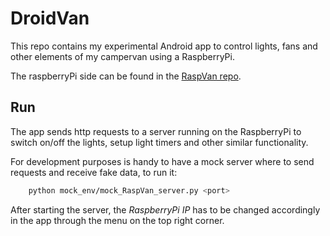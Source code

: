# DroidVan
This repo contains my experimental Android app to control lights, fans and other elements of my 
campervan using a RaspberryPi.

The raspberryPi side can be found in the [RaspVan repo](https://github.com/jmrf/RaspVan).


## Run
The app sends http requests to a server running on the RaspberryPi to switch on/off the lights,
setup light timers and other similar functionality. 

For development purposes is handy to have a mock server where to send requests and receive 
fake data, to run it:
```bash
    python mock_env/mock_RaspVan_server.py <port>
```

After starting the server, the _RaspberryPi IP_ has to be changed accordingly in the app
through the menu on the top right corner.






  

